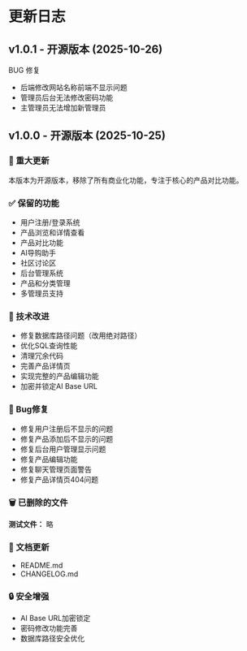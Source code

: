 # 更新日志

## v1.0.1 - 开源版本 (2025-10-26)

BUG 修复
- 后端修改网站名称前端不显示问题
- 管理员后台无法修改密码功能
- 主管理员无法增加新管理员


## v1.0.0 - 开源版本 (2025-10-25)

### 🎉 重大更新
本版本为开源版本，移除了所有商业化功能，专注于核心的产品对比功能。

### ✅ 保留的功能
- 用户注册/登录系统
- 产品浏览和详情查看
- 产品对比功能
- AI导购助手
- 社区讨论区
- 后台管理系统
- 产品和分类管理
- 多管理员支持

### 🔧 技术改进
- 修复数据库路径问题（改用绝对路径）
- 优化SQL查询性能
- 清理冗余代码
- 完善产品详情页
- 实现完整的产品编辑功能
- 加密并锁定AI Base URL

### 🐛 Bug修复
- 修复用户注册后不显示的问题
- 修复产品添加后不显示的问题
- 修复后台用户管理显示问题
- 修复产品编辑功能
- 修复聊天管理页面警告
- 修复产品详情页404问题

### 🗑️ 已删除的文件
**测试文件：**
略

### 📝 文档更新
-  README.md
-  CHANGELOG.md

### 🔒 安全增强
- AI Base URL加密锁定
- 密码修改功能完善
- 数据库路径安全优化




